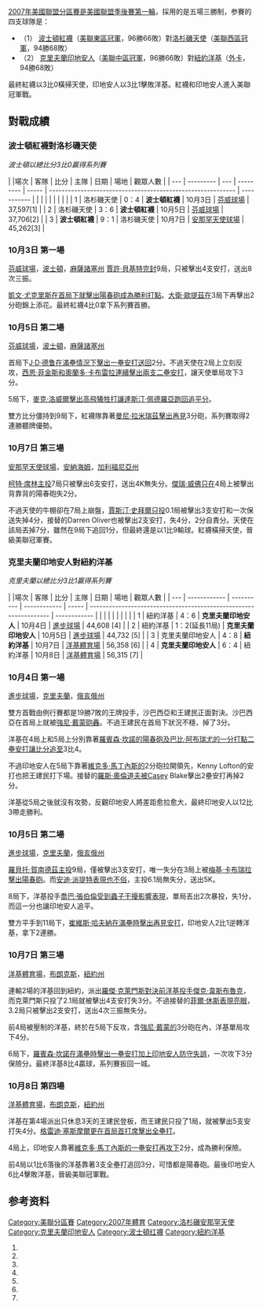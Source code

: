 [2007年](../Page/2007年美國職棒大聯盟球季.md "wikilink")[美國聯盟分區賽是](https://zh.wikipedia.org/wiki/美國聯盟分區賽 "wikilink")[美國聯盟季後賽第一輪](https://zh.wikipedia.org/wiki/美國聯盟 "wikilink")，採用的是五場三勝制，参賽的四支球隊是：

  - （1）
    [波士頓紅襪](../Page/波士頓紅襪.md "wikilink")（[美聯東區冠軍](../Page/美國聯盟東區.md "wikilink")，96勝66敗）對[洛杉磯天使](https://zh.wikipedia.org/wiki/洛杉磯天使 "wikilink")（[美聯西區冠軍](../Page/美國聯盟西區.md "wikilink")，94勝68敗）
  - （2）
    [克里夫蘭印地安人](https://zh.wikipedia.org/wiki/克里夫蘭印地安人 "wikilink")（[美聯中區冠軍](../Page/美國聯盟中區.md "wikilink")，96勝66敗）對[紐約洋基](../Page/紐約洋基.md "wikilink")（[外卡](https://zh.wikipedia.org/wiki/外卡 "wikilink")，94勝68敗）

最終紅襪以3比0橫掃天使，印地安人以3比1擊敗洋基。紅襪和印地安人進入美聯冠軍戰。

## 對戰成績

### 波士頓紅襪對洛杉磯天使

*波士頓以總比分3比0赢得系列賽*

| |場次 | 客隊        | 比分  | 主隊        | 日期    | 場地                                                          | 觀眾人數        |
| --- | --------- | --- | --------- | ----- | ----------------------------------------------------------- | ----------- |
|     |           |     |           |       |                                                             |             |
| 1   | 洛杉磯天使     | 0：4 | **波士頓紅襪** | 10月3日 | [芬威球場](../Page/芬威球場.md "wikilink")                          | 37,597\[1\] |
| 2   | 洛杉磯天使     | 3：6 | **波士頓紅襪** | 10月5日 | [芬威球場](../Page/芬威球場.md "wikilink")                          | 37,706\[2\] |
| 3   | **波士頓紅襪** | 9：1 | 洛杉磯天使     | 10月7日 | [安那罕天使球場](https://zh.wikipedia.org/wiki/安那罕天使球場 "wikilink") | 45,262\[3\] |

### 10月3日 第一場

[芬威球場](../Page/芬威球場.md "wikilink")，[波士頓](https://zh.wikipedia.org/wiki/波士頓 "wikilink")，[麻薩諸塞州](../Page/麻薩諸塞州.md "wikilink")
 [賈許·貝基特完封](../Page/賈許·貝基特.md "wikilink")9局，只被擊出4支安打，送出8次三振。

[凱文·尤克里斯在首局下就擊出陽春砲成為勝利打點](../Page/凱文·尤克里斯.md "wikilink")。[大衛·歐提茲在](../Page/大衛·歐提茲.md "wikilink")3局下再擊出2分砲錦上添花。最終紅襪4比0拿下系列賽首勝。

### 10月5日 第二場

[芬威球場](../Page/芬威球場.md "wikilink")，[波士頓](https://zh.wikipedia.org/wiki/波士頓 "wikilink")，[麻薩諸塞州](../Page/麻薩諸塞州.md "wikilink")

首局下[J·D·德鲁在滿壘情況下擊出一壘安打送回](../Page/J·D·德鲁.md "wikilink")2分。不過天使在2局上立刻反攻，[西恩·菲金斯和](../Page/西恩·菲金斯.md "wikilink")[奧蘭多·卡布雷拉連續擊出兩支二壘安打](../Page/奧蘭多·卡布雷拉.md "wikilink")，讓天使單局攻下3分。

5局下，[麥克·洛威爾擊出高飛犧牲打讓](../Page/麥克·洛威爾.md "wikilink")[達斯汀·佩德羅亞跑回追平分](https://zh.wikipedia.org/wiki/達斯汀·佩德羅亞 "wikilink")。

雙方比分僵持到9局下，紅襪隊靠著[曼尼·拉米瑞茲擊出再見](../Page/曼尼·拉米瑞茲.md "wikilink")3分砲，系列賽取得2連勝聽牌優勢。

### 10月7日 第三場

[安那罕天使球場](https://zh.wikipedia.org/wiki/安那罕天使球場 "wikilink")，[安納海姆](https://zh.wikipedia.org/wiki/安納海姆 "wikilink")，[加利福尼亞州](https://zh.wikipedia.org/wiki/加利福尼亞州 "wikilink")

[柯特·席林主投](../Page/柯特·席林.md "wikilink")7局只被擊出6支安打，送出4K無失分。[傑瑞·威佛只在](../Page/傑瑞·威佛.md "wikilink")4局上被擊出背靠背的陽春砲失2分。

不過天使的牛棚卻在7局上崩盤，[賈斯汀·史拜爾只投](../Page/賈斯汀·史拜爾.md "wikilink")0.1局被擊出3支安打和一次保送失掉4分，接替的Darren
Oliver也被擊出2支安打，失4分，2分自責分。天使在該局丟掉7分，雖然在9局下追回1分，但最終還是以1比9輸球。紅襪橫掃天使，晉級美聯冠軍賽。

### 克里夫蘭印地安人對紐約洋基

*克里夫蘭以總比分3比1赢得系列賽*

| |場次 | 客隊           | 比分         | 主隊           | 日期    | 場地                                                                | 觀眾人數         |
| --- | ------------ | ---------- | ------------ | ----- | ----------------------------------------------------------------- | ------------ |
|     |              |            |              |       |                                                                   |              |
| 1   | 紐約洋基         | 4：6        | **克里夫蘭印地安人** | 10月4日 | [進步球場](../Page/進步球場.md "wikilink")                                | 44,608 \[4\] |
| 2   | 紐約洋基         | 1：2(延長11局) | **克里夫蘭印地安人** | 10月5日 | [進步球場](../Page/進步球場.md "wikilink")                                | 44,732 \[5\] |
| 3   | 克里夫蘭印地安人     | 4：8        | **紐約洋基**     | 10月7日 | [洋基體育場](https://zh.wikipedia.org/wiki/洋基體育場_\(1923年\) "wikilink") | 56,358 \[6\] |
| 4   | **克里夫蘭印地安人** | 6：4        | 紐約洋基         | 10月8日 | [洋基體育場](https://zh.wikipedia.org/wiki/洋基體育場_\(1923年\) "wikilink") | 56,315 \[7\] |

### 10月4日 第一場

[進步球場](../Page/進步球場.md "wikilink")，[克里夫蘭](https://zh.wikipedia.org/wiki/克利夫蘭 "wikilink")，[俄亥俄州](../Page/俄亥俄州.md "wikilink")

雙方首戰由例行賽都是19勝7敗的王牌投手，沙巴西亞和王建民正面對決。沙巴西亞在首局上就被[強尼·戴蒙砲轟](../Page/強尼·戴蒙.md "wikilink")。不過王建民在首局下狀況不穩，掉了3分。

洋基在4局上和5局上分別靠著[羅賓森·坎諾的陽春砲及](../Page/羅賓森·坎諾.md "wikilink")[巴比·阿布瑞尤的一分打點二壘安打讓比分追至](../Page/巴比·阿布瑞尤.md "wikilink")3比4。

不過印地安人在5局下靠著[維克多·馬丁內斯的](https://zh.wikipedia.org/wiki/維克多·馬丁內斯 "wikilink")2分砲拉開領先，Kenny
Lofton的安打也把王建民打下場。接替的[羅斯·奧倫道夫被Casey](../Page/羅斯·奧倫道夫.md "wikilink")
Blake擊出2壘安打再掉2分。

洋基從5局之後就沒有攻勢，反觀印地安人將差距愈拉愈大，最終印地安人以12比3帶走勝利。

### 10月5日 第二場

[進步球場](../Page/進步球場.md "wikilink")，[克里夫蘭](https://zh.wikipedia.org/wiki/克利夫蘭 "wikilink")，[俄亥俄州](../Page/俄亥俄州.md "wikilink")

[羅貝托·賀南德茲主投](../Page/羅貝托·賀南德茲.md "wikilink")9局，僅被擊出3支安打，唯一失分在3局上被[梅基·卡布瑞拉擊出陽春砲](../Page/梅基·卡布瑞拉.md "wikilink")。而[安迪·派提特表現也不俗](../Page/安迪·派提特.md "wikilink")，主投6.1局無失分，送出5K。

8局下，洋基投手[喬巴·張伯倫受到蟲子干擾影響表現](../Page/喬巴·張伯倫.md "wikilink")，單局丟出2次暴投，失1分，而這一分也讓印地安人追平。

雙方平手到11局下，[崔維斯·哈夫納在滿壘時擊出再見安打](../Page/崔維斯·哈夫納.md "wikilink")，印地安人2比1逆轉洋基，拿下2連勝。

### 10月7日 第三場

[洋基體育場](https://zh.wikipedia.org/wiki/洋基體育場_\(1923年\) "wikilink")，[布朗克斯](../Page/布朗克斯.md "wikilink")，[紐約州](https://zh.wikipedia.org/wiki/紐約州 "wikilink")

連輸2場的洋基回到紐約，派出[羅傑·克萊門斯對決前洋基投手](https://zh.wikipedia.org/wiki/羅傑·克萊門斯 "wikilink")[傑克·韋斯布魯克](../Page/傑克·韋斯布魯克.md "wikilink")，而克萊門斯只投了2.1局就被擊出4支安打失3分。不過接替的[菲爾·休斯表現亮眼](https://zh.wikipedia.org/wiki/菲爾·休斯 "wikilink")，3.2局只被擊出2支安打，送出4次三振無失分。

前4局被壓制的洋基，終於在5局下反攻，含[強尼·戴蒙的](../Page/強尼·戴蒙.md "wikilink")3分砲在內，洋基單局攻下4分。

6局下，[羅賓森·坎諾在滿壘時擊出一壘安打加上印地安人防守失誤](../Page/羅賓森·坎諾.md "wikilink")，一次攻下3分保險分。最終洋基8比4贏球，系列賽扳回一城。

### 10月8日 第四場

[洋基體育場](https://zh.wikipedia.org/wiki/洋基體育場_\(1923年\) "wikilink")，[布朗克斯](../Page/布朗克斯.md "wikilink")，[紐約州](https://zh.wikipedia.org/wiki/紐約州 "wikilink")

洋基在第4場派出只休息3天的王建民登板，而王建民只投了1局，就被擊出5支安打失4分。[格雷迪·塞斯摩爾更在首局首打席擊出全壘打](https://zh.wikipedia.org/wiki/格雷迪·塞斯摩爾 "wikilink")。

4局上，印地安人靠著[維克多·馬丁內斯的一壘安打再攻下](https://zh.wikipedia.org/wiki/維克多·馬丁內斯 "wikilink")2分，成為勝利保險。

前4局以1比6落後的洋基靠著3支全壘打追回3分，可惜都是陽春砲。最後印地安人6比4擊敗洋基，晉級美聯冠軍戰。

## 参考资料

[Category:美聯分區賽](https://zh.wikipedia.org/wiki/Category:美聯分區賽 "wikilink")
[Category:2007年體育](https://zh.wikipedia.org/wiki/Category:2007年體育 "wikilink")
[Category:洛杉磯安那罕天使](https://zh.wikipedia.org/wiki/Category:洛杉磯安那罕天使 "wikilink")
[Category:克里夫蘭印地安人](https://zh.wikipedia.org/wiki/Category:克里夫蘭印地安人 "wikilink")
[Category:波士頓红襪](https://zh.wikipedia.org/wiki/Category:波士頓红襪 "wikilink")
[Category:紐約洋基](https://zh.wikipedia.org/wiki/Category:紐約洋基 "wikilink")

1.
2.
3.
4.
5.
6.
7.